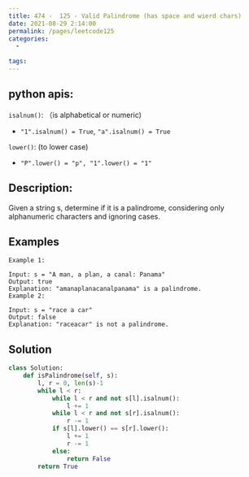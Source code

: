 ```yaml
---
title: 474 -  125 - Valid Palindrome (has space and wierd chars)
date: 2021-08-29 2:14:00
permalink: /pages/leetcode125
categories:
  - 
  
tags:
---
```

## python apis: 
`isalnum()`:  （is alphabetical or numeric)
- `"1".isalnum() = True`, `"a".isalnum() = True`

`lower()`: (to lower case)
- `"P".lower() = "p", "1".lower() = "1"`

## Description:
Given a string s, determine if it is a palindrome, considering only alphanumeric characters and ignoring cases.

 
## Examples
```
Example 1:

Input: s = "A man, a plan, a canal: Panama"
Output: true
Explanation: "amanaplanacanalpanama" is a palindrome.
Example 2:

Input: s = "race a car"
Output: false
Explanation: "raceacar" is not a palindrome.

```
## Solution
```python
class Solution:
    def isPalindrome(self, s):
        l, r = 0, len(s)-1
        while l < r:
            while l < r and not s[l].isalnum():
                l += 1
            while l < r and not s[r].isalnum():
                r -= 1
            if s[l].lower() == s[r].lower():
                l += 1
                r -= 1
            else:
                return False
        return True
```
